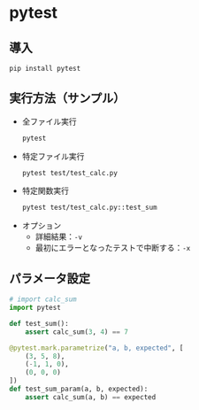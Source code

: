 # pytest

## 導入
```bash
pip install pytest
```

## 実行方法（サンプル）
- 全ファイル実行
    ```bash
    pytest
    ```
- 特定ファイル実行
    ```bash
    pytest test/test_calc.py
    ```
- 特定関数実行
    ```bash
    pytest test/test_calc.py::test_sum
    ```
- オプション
   - 詳細結果：`-v`
   - 最初にエラーとなったテストで中断する：`-x`

## パラメータ設定

```python
# import calc_sum
import pytest

def test_sum():
    assert calc_sum(3, 4) == 7

@pytest.mark.parametrize("a, b, expected", [
    (3, 5, 8),
    (-1, 1, 0),
    (0, 0, 0)
])    
def test_sum_param(a, b, expected):
    assert calc_sum(a, b) == expected
```
